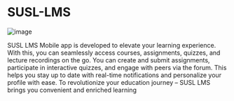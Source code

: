 # SUSL-LMS

![image](https://github.com/user-attachments/assets/be2d06b2-675d-4473-a969-a8c0255751e5)


SUSL LMS Mobile app is developed to elevate your learning experience. With this, you can seamlessly access courses, assignments, quizzes, and lecture recordings on the go. You can create and submit assignments, participate in interactive quizzes, and engage with peers via the forum. This helps you stay up to date with real-time notifications and personalize your profile with ease. To revolutionize your education journey – SUSL LMS brings you convenient and enriched learning

